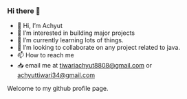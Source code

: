 ### Hi there 👋
- 👋 Hi, I’m Achyut 
- 👀 I’m interested in building major projects
- 🌱 I’m currently learning lots of things.
- 💞️ I’m looking to collaborate on any project related to java.
- 📫 How to reach me
- 📥 email me at tiwariachyut8808@gmail.com or achyuttiwari34@gmail.com

Welcome to my github profile page.
<!--
**Achyuttiwari/Achyuttiwari** is a ✨ _special_ ✨ repository because its `README.md` (this file) appears on your GitHub profile.

Here are some ideas to get you started:

- 🔭 I’m currently working on ...
- 🌱 I’m currently learning ...
- 👯 I’m looking to collaborate on ...
- 🤔 I’m looking for help with ...
- 💬 Ask me about ...
- 📫 How to reach me: ...
- 😄 Pronouns: ...
- ⚡ Fun fact: ...
-->
